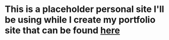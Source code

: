 # This is a placeholder personal site I'll be using while I create my portfolio site that can be found [here](https://github.com/thomaslawton91/portfolio)
